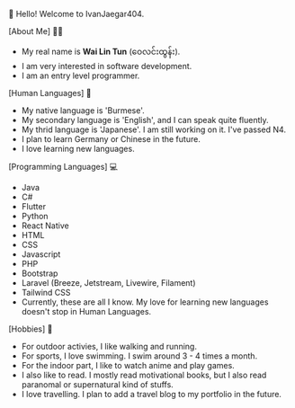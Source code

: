 👋 Hello! Welcome to IvanJaegar404.

[About Me] 🙋‍♂️
- My real name is <b>Wai Lin Tun</b> (ဝေ‌လင်းထွန်း).
- I am very interested in software development. 
- I am an entry level programmer. 

[Human Languages] 💬
- My native language is 'Burmese'.
- My secondary language is 'English', and I can speak quite fluently.
- My thrid language is 'Japanese'. I am still working on it. I've passed N4.
- I plan to learn Germany or Chinese in the future. 
- I love learning new languages.

[Programming Languages] 💻
- Java
- C#
- Flutter
- Python
- React Native
- HTML
- CSS
- Javascript
- PHP
- Bootstrap
- Laravel (Breeze, Jetstream, Livewire, Filament)
- Tailwind CSS
- Currently, these are all I know.
My love for learning new languages doesn't stop in Human Languages.

[Hobbies] 🏓
- For outdoor activies, I like walking and running.
- For sports, I love swimming. I swim around 3 - 4 times a month.
- For the indoor part, I like to watch anime and play games.
- I also like to read. I mostly read motivational books, but I also read paranomal or supernatural kind of stuffs.
- I love travelling. I plan to add a travel blog to my portfolio in the future.
